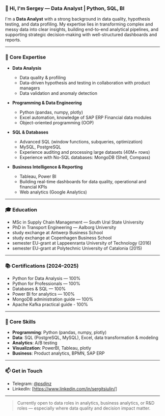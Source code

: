 ### 👋 Hi, I'm Sergey — Data Analyst | Python, SQL, BI

I'm a **Data Analyst** with a strong background in data quality, hypothesis testing, and data profiling. My expertise lies in transforming complex and messy data into clear insights, building end-to-end analytical pipelines, and supporting strategic decision-making with well-structured dashboards and reports.

---

### 🧠 Core Expertise

- **Data Analysis**
  - Data quality & profiling
  - Data-driven hypothesis and testing in collaboration with product managers
  - Data validation and anomaly detection

- **Programming & Data Engineering**
  - Python (pandas, numpy, plotly)
  - Excel automation, knowledge of SAP ERP Financial data modules 
  - Object-oriented programming (OOP)

- **SQL & Databases**
  - Advanced SQL (window functions, subqueries, optimization)
  - MySQL, PostgreSQL
  - Experience auditing and processing large datasets (40M+ rows)
  - Experience with No-SQL databases: MongoDB (Shell, Compass)

- **Business Intelligence & Reporting**
  - Tableau, Power BI
  - Building real-time dashboards for data quality, operational and financial KPIs
  - Web analytics (Google Analytics)

---

### 🎓 Education

- MSc in Supply Chain Management — South Ural State University
- PhD in Transport Engineering — Aalborg University
- study exchange at Antwerp Business School 
- study exchange at Copenhagen Business School
- semester EU-grant at Lappeenranta University of Technology (2016)
- semester EU-grant at Polytechnic University of Catalonia (2015)

---

### 📚 Certifications (2024–2025)
- Python for Data Analysis — 100%
- Python for Professionals — 100%
- Databases & SQL — 100%
- Power BI for analytics — 100%
- MongoDB administration guide — 100%
- Apache Kafka practical guide - 100%

---

### 🔧 Core Skills
- **Programming**: Python (pandas, numpy, plotly)
- **Data**: SQL (PostgreSQL, MySQL), Excel, data transformation & modeling
- **Analytics**: A/B testing
- **Visualization**: PowerBI, Tableau, plotly
- **Business**: Product analytics, BPMN, SAP ERP

---

### 📫 Get in Touch
- Telegram: [@psdjnz](https://t.me/psdjnz)
- LinkedIn: [https://www.linkedin.com/in/sergitsiulin/]

---

> Currently open to data roles in analytics, business analytics, or R&D roles — especially where data quality and decision impact matter.
